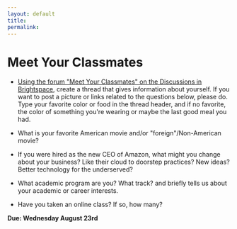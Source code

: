 ```yaml
---
layout: default
title: 
permalink:
---
```


<h1>Meet Your Classmates</h1>

- [Using the forum "Meet Your Classmates" on the Discussions in Brightspace](https://brightspace.albany.edu/d2l/lms/discussions/messageLists/frame.d2l?ou=888460&tId=1270676&fId=0&threadId=0&postId=0&groupFilterOption=0), create a thread that gives information about yourself. If you want to post a picture or links related to the questions below, please do. Type your favorite color or food in the thread header, and if no favorite, the color of something you're wearing or maybe the last good meal you had.

- What is your favorite American movie and/or "foreign"/Non-American movie?

- If you were hired as the new CEO of Amazon, what might you change about your business? Like their cloud to doorstep practices? New ideas? Better technology for the underserved?  

- What academic program are you? What track? and briefly tells us about your academic or career interests.

- Have you taken an online class? If so, how many?


**Due: Wednesday August 23rd**